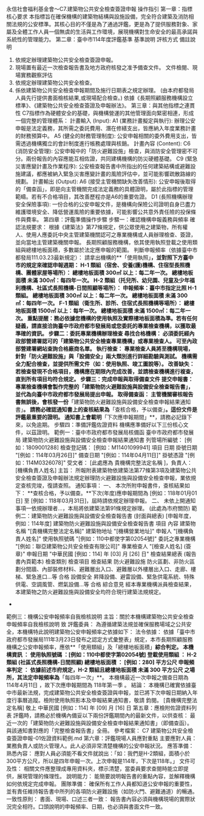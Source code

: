 永信社會福利基金會～C7.建築物公共安全檢查簽證申報 操作指引
第一章：指標核心要求
本指標旨在確保機構的建築物結構與設施設備，完全符合建築及消防相關法規的公安標準。其核心目的不僅是為了通過評鑑，更是為了提供服務對象、家屬及全體工作人員一個無虞的生活與工作環境，展現機構對生命安全的最高承諾與系統性的管理能力。
第二章：臺中市114年度評鑑基準
基準說明
評核方式
備註說明
1. 依規定辦理建築物公共安全檢查簽證申報。
2. 現場置有最近一次檢查報告書及地方政府核發之准予備查文件。
文件檢閱、現場實務觀察評估
1. 依規定辦理建築物公共安全檢查。
2. 係依建築物公共安全檢查申報期間及施行日期表之規定辦理。
(由本府都發局人員先行提供書面檢核結果,或現場配合檢查。)
依據《長期照顧服務機構設立標準》、《建築物公共安全檢查簽證及申報辦法》。
第三章：與其他指標之連貫性
C7指標作為硬體安全的基礎，與機構營運的其他管理面向緊密相連，形成一個完整的管理體系：
計畫輸入 (Input):
A1 (業務計畫擬定與執行): 辦理公安申報是法定義務，其所需之委託費用、潛在修繕支出，皆應納入年度業務計畫的財務預算中。
A5 (健全的財務管理制度): 公安申報相關的委外費用支出，皆需透過機構獨立的會計制度進行帳務處理與核銷。
計畫內容 (Content):
C6 (消防安全管理): 公安申報中的「防火避難設施」檢查，與消防安全管理密不可分。兩份報告的內容應能互相佐證，共同建構機構的防災硬體基礎。
C9 (緊急災害應變計畫及作業程序): 公安檢查報告書中所指出的任何建築結構或避難設施建議，都應被納入緊急災害應變計畫的風險評估中，並可能影響疏散路線的規劃。
計畫輸出 (Output):
A6 (接受主管機關缺失改善情形): 公安申報後取得的「備查函」，即是向主管機關完成法定義務的具體證明，屬於此指標的管理範疇。若有不合格項目，其改善歷程亦是A6的重要佐證。
D1 (長照機構辦理安全保險事項): 一份合格的公安申報文件，是機構向保險公司證明自身已盡力維護環境安全、降低營運風險的重要依據，可能影響公共意外責任險的投保條件與費率。
第四章：評鑑準備操作步驟
步驟一：確認機構申報義務與頻率
確認法規要求：
根據《建築法》第77條規定，供公眾使用之建築物，所有權人、使用人應委託中央主管建築機關認可之專業機構或人員辦理檢查、簽證，並向當地主管建築機關申報。
長期照顧服務機構，依其使用執照登載之使用類組與總樓地板面積，多數屬於法定應申報的範圍。
判斷申報頻率（依據臺中市都發局111.03.23最新規定）：請拿出機構的**「使用執照」**，並對照下方臺中市的規定來確認申報週期：
H-1 類組（宿舍、安養(護)機構、住宿型長照機構、團體家屋等場所）：
總樓地板面積 300㎡ 以上：每二年一次。
總樓地板面積 未滿 300㎡：每四年一次。
H-2 類組（托兒所、幼兒園、兒童及少年福利機構、社區式長照機構-日間照顧等場所）：
申報頻率：臺中市指定比照 H-1 類組。
總樓地板面積 300㎡ 以上：每二年一次。
總樓地板面積 未滿 300㎡：每四年一次。
F-1 類組（衛生所、診所、住宿式長照機構等場所）：
總樓地板面積 1500㎡ 以上：每年一次。
總樓地板面積 未滿 1500㎡：每二年一次。
重點提醒：務必依據您機構的使用執照及實際樓地板面積為準。若有任何疑義，請直接洽詢臺中市政府都市發展局或您委託的專業檢查機構，以獲取最準確的資訊。
步驟二：委託專業機構辦理檢查
尋找合格機構：
必須委託經內政部營建署認可的「建築物公共安全檢查專業機構」或專業檢查人。
可至內政部營建署網站查詢合格廠商名單。
執行檢查：
專業檢查人員將至機構現場，針對「防火避難設施」與「設備安全」兩大類別進行詳細勘驗與測試。
機構需全力配合檢查，並提供所需文件（如：使用執照、竣工圖說等）。
改善缺失：
若檢查發現不合格項目，機構應在期限內完成改善，並請檢查機構進行複查，直到所有項目均符合規定。
步驟三：完成申報與取得備查文件
提交申報書：
專業檢查機構會製作完整的「建築物防火避難設施與設備安全檢查報告書」，並代為向臺中市政府都市發展局提出申報。
取得備查函：
主管機關審核報告書無誤後，會核發一份**「建築物防火避難設施與設備安全檢查申報結果通知書」**。
請務必確認通知書上的查核結果為**「查核合格，予以備查」**。這份文件是評鑑最重要的證明。
通知書上會載明**「下次應申報期間」**，請務必記錄下來，以免逾期。
步驟四：準備評鑑佐證資料
機構應準備好以下三份核心文件，以茲證明。
範例一：臺中市政府都市發展局核備函
臺中市政府都市發展局 建築物防火避難設施與設備安全檢查申報結果通知書
列管場所編號： [例如：1809001288]
檢查登記碼： [例如：M11401099941]
項目
日期
掛號日期
"[例如：114年03月26日]"
備查日期
"[例如：114年04月11日]"
掛號憑證
"[例如：114M0326078]"
受文者： [此處應為 貴機構完整法定名稱 ]，負責人：[機構負責人姓名]
主旨： 所報附表建築物依建築法第77條第3項及建築物公共安全檢查簽證及申報辦法規定辦理防火避難設施與設備安全檢查申報，業依規定查核完竣，復請查照。
通知事項：
一、 本次所附申報書件，查核結果如下：
**查核合格，予以備查。**下次(年度)應申報期間為 [例如：118年01月01日] 至 [例如：118年03月31日]，屆時請依規定辦理申報。
二、 未依上開通知事項一依規辦理者...，本局將依建築法第91條規定辦理。
(此處為市府關防)
範例二：建築物防火避難設施與設備安全檢查報告書 (封面與總表)
[申報年度，例如：114年度]
建築物防火避難設施與設備安全檢查報告書
項目
內容
建築物名稱
"[貴機構完整法定名稱]"
建築物地址
"[機構營業地址]"
申報人
"[機構負責人姓名]"
使用執照號碼
"[例如：110中都使字第02054號]"
委託之專業機構
"[例如：聯亞建築物公共安全檢查有限公司]"
專業檢查人
"[檢查人姓名] (簽章)"
申報日期
"中華民國 [例如：114] 年 [03] 月 [26] 日"
檢查結果總表 (報告書內頁範本)
檢查類別
檢查項目
檢查結果
防火避難設施
防火區劃、非防火區劃分間牆、內部裝修材料、避難層出入口、避難層以外樓層出入口、走廊、樓梯、緊急進口...等
合格
設備安全
昇降設備、避雷設備、緊急供電系統、特殊供電、空調風管、燃氣設備...等
合格
綜合意見
經本專業機構派員檢查結果，本建築物之防火避難設施與設備安全均符合現行建築法規規定。
-
範例三：機構公安申報頻率自我檢核說明
主旨：關於本機構建築物公共安全檢查申報頻率自我檢核說明
致 評鑑委員：
為遵循建築法規並確保服務場域之公共安全，本機構特此說明建築物公安申報頻率之依據如下：
法令依據： 依據「臺中市政府都市發展局111年3月23日發布之認定方式彙整表」規定，本市長期照顧服務機構之公安申報頻率，應依**「使用類組」及「總樓地板面積」**綜合判定。
本機構資訊 ：
使用執照號碼 ：[例如：110中都使字第02054號]
登載使用類組 ： H-2 類組 (社區式長照機構-日間照顧)
總樓地板面積 ： [例如：280] 平方公尺
申報頻率判定 ：
依據前述市府規定，H-2 類組且總樓地板面積 未滿 300 平方公尺 之場所，其法定申報頻率為**「每四年一次」**。
本機構最近一次申報之備查日期為 114年4月11日 ，故下次應申報期間為 118年第一季 。
結論： 本機構已確實依據臺中市最新法規，完成建築物公共安全檢查簽證與申報，並已將下次申報日期納入年度行事曆追蹤。檢附使用執照影本及申報結果通知書，敬請 鈞閱。
[貴機構完整法定名稱] 敬上
中華民國 [例如：114] 年 [09] 月 [16] 日
第五章：應檢附佐證資料列表
評鑑時，請務必於機構內備妥以下兩份評鑑期間內的最新文件，以供查核：
最近一次的「建築物防火避難設施與設備安全檢查申報結果通知書」（即備查函）。
與該通知書對應的「完整檢查報告書」全冊。
參考檔案： C7 建築物公共安全檢查簽證申報-01佐證資料範例.md
第六章：評鑑現場人員應對重點
主要應對人員：
業務負責人或防火管理人。此人必須非常清楚機構的公安申報狀況。
應答準備：
熟悉內容： 應對人員必須能不看文件就說出：「如：我們是H-2類組，面積小於300平方公尺，所以是四年申報一次。上次申報是114年，下次是118年。」
文件可及性： 相關文件應整理成專用資料夾，標示清楚，當委員要求查閱時能立即提供，展現管理的條理性。
說明能力： 能簡要說明報告書的重點內容，並解釋機構如何依規定完成申報。
團隊準備：
確保所有工作人員都知道公安申報的重要性，並有責任維持報告書中所列的各項防火避難設施（如防火門、避難通道）的暢通。
一致性原則：
書面、現場、口述三者一致： 報告書內容必須與機構現場的實際狀況完全相符。口頭說明的申報頻率、日期，也必須與書面文件一致。